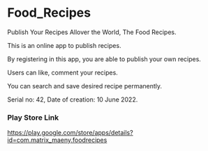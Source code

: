 # Food_Recipes
Publish Your Recipes Allover the World, The Food Recipes.


This is an online app to publish recipes.

By registering in this app, you are able to publish your own recipes.

Users can like, comment your recipes.

You can search and save desired recipe permanently.

Serial no: 42, Date of creation: 10 June 2022.

### Play Store Link

https://play.google.com/store/apps/details?id=com.matrix_maeny.foodrecipes

